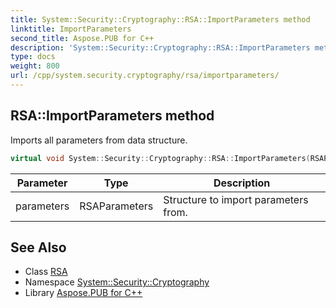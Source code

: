 ```yaml
---
title: System::Security::Cryptography::RSA::ImportParameters method
linktitle: ImportParameters
second_title: Aspose.PUB for C++
description: 'System::Security::Cryptography::RSA::ImportParameters method. Imports all parameters from data structure in C++.'
type: docs
weight: 800
url: /cpp/system.security.cryptography/rsa/importparameters/
---
```

## RSA::ImportParameters method


Imports all parameters from data structure.

```cpp
virtual void System::Security::Cryptography::RSA::ImportParameters(RSAParameters parameters)=0
```


| Parameter | Type | Description |
| --- | --- | --- |
| parameters | RSAParameters | Structure to import parameters from. |

## See Also

* Class [RSA](../)
* Namespace [System::Security::Cryptography](../../)
* Library [Aspose.PUB for C++](../../../)

